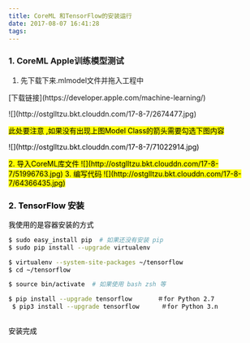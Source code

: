 ```yaml
---
title: CoreML 和TensorFlow的安装运行
date: 2017-08-07 16:41:28
tags:
---
```

### 1. CoreML Apple训练模型测试
1. 先下载下来.mlmodel文件并拖入工程中
<p>[下载链接](https://developer.apple.com/machine-learning/)</p>
<p>![](http://ostglltzu.bkt.clouddn.com/17-8-7/2674477.jpg)</p>
<mark>此处要注意 ,如果没有出现上图Model Class的箭头需要勾选下图内容<mark><p>![](http://ostglltzu.bkt.clouddn.com/17-8-7/71022914.jpg)</p>
2. 导入CoreML库文件
![](http://ostglltzu.bkt.clouddn.com/17-8-7/51996763.jpg)
3. 编写代码
![](http://ostglltzu.bkt.clouddn.com/17-8-7/64366435.jpg)

### 2. TensorFlow 安装
我使用的是容器安装的方式

```sh
$ sudo easy_install pip  # 如果还没有安装 pip
$ sudo pip install --upgrade virtualenv

$ virtualenv --system-site-packages ~/tensorflow
$ cd ~/tensorflow

$ source bin/activate  # 如果使用 bash zsh 等

$ pip install --upgrade tensorflow       ＃for Python 2.7
 $ pip3 install --upgrade tensorflow      ＃for Python 3.n
 
```

安装完成

